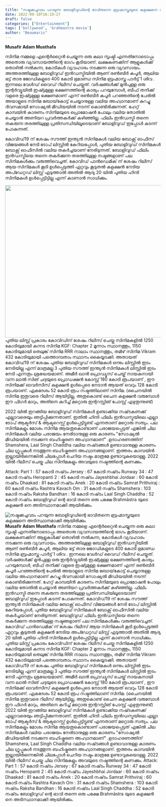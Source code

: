```yaml
---
title: "നഷ്ടക്കച്ചവടം പറയുന്ന ബോളിവുഡിന്റെ ഭാവിതന്നെ ബ്രഹ്മാസ്ത്രയുടെ കളക്ഷനെ അടിസ്ഥാനമാക്കി ആയിരിക്കും"
date: 2022-09-10T16:19:27
draft: false
categories: ["Entertainment"]
tags: ['bollywood', 'brahmastra movie']
author: "Beaumaris"
---
```


<span class=""><span class="rse6dlih"><b>Musafir Adam Musthafa</b></span></span><span class="cuenuc4f"><span class="rfd0zzc9 s8sjc6am hf30pyar lq84ybu9 ebnioo9u spvqvc9t"> </span></span>

സിനിമ നമ്മളെ എന്റെർറ്റൈൻ ചെയ്യുന്ന ഒരു കലാ സൃഷ്ടി എന്നതിനോടൊപ്പം അതൊരു വ്യവസായത്തിന്റെ ഭാഗം കൂടിയാണ്. ലക്ഷകണക്കിന് ആളുകൾക്ക് തൊഴിൽ നൽകുന്ന, കോടികൾ വ്യവഹാരം നടക്കുന്ന ഒരു വ്യവസായം. അത്തരത്തിലുള്ള ബോളിവുഡ് ഇൻഡസ്ട്രിയിൽ ആണ് രൺബീർ കപൂർ, ആലിയ ഭട്ട് താര ജോഡികളുടെ 400 കോടി ഭ്രമാണ്ഡ സിനിമ ബ്രഹ്മാസ്ത്ര പാർട്ട് 1 ശിവ . ഇന്നലെ വേൾഡ് വൈഡ് റിലീസ് ചെയ്തത്. വർഷങ്ങൾക്ക് മുൻപുള്ള ഒരു ഇന്റർവ്യൂയിൽ ഇഷ്ട്ടമുള്ള ഭക്ഷണത്തിന്റെ കാര്യം പറയുമ്പോൾ, ബീഫ് തനിക്ക് വളരെ ഇഷ്ട്ടമുള്ള ഭക്ഷണമാണ് എന്ന് രൺബീർ കപൂർ പറഞ്ഞതിന്റെ പേരിൽ അയാളുടെ സിനിമ ബോയ്‌കോട്ട് ചെയ്യാനുള്ള വലിയ അഹ്വാനമാണ് കുറച്ചു ദിവസമായി സോഷ്യൽ മീഡിയയിൽ നടന്ന് കൊണ്ടിരിക്കുന്നത്. ഹേറ്റ് കാമ്പയിൻ കാരണം സിനിമയുടെ പ്രൊമോഷൻ പോലും വലിയ തോതിൽ ചെയ്യാൻ അണിയറ പ്രവർത്തകർക്ക് കഴിഞ്ഞില്ല. ഫിലിം ഇൻഡസ്ട്രി തന്നെ തകരുന്ന തരത്തിലുള്ള പ്രതിസന്ധിയിലൂടെയാണ് ബോളിവുഡ് ഇപ്പോൾ കടന്ന് പോകുന്നത്.

കോവിഡ്19 ന് ശേഷം സൗത്ത് ഇന്ത്യൻ സിനിമകൾ വലിയ ബോക്സ് ഓഫീസ് വിജയങ്ങൾ നേടി ടോപ് ലിസ്റ്റിൽ കേറിയപ്പോൾ, പുതിയ ബോളിവുഡ് സിനിമകൾ ബോക്സ് ഓഫീസിൽ വലിയ തകർച്ചയാണ് നേരിടുന്നത്. ബോളിവുഡ്‌ ഫിലിം ഇൻഡസ്ട്രിയെ തന്നെ തകർക്കുന്ന തരത്തിലുള്ള നഷ്ടങ്ങളാണ് പല സിനിമകൾക്കും വരുത്തിവെച്ചത്. കോവിഡ് പാൻഡെമിക് ന് ശേഷം റിലീസ് ആയ സിനിമകൾ കൂടി ഉൾപ്പെടുത്തി ഏറ്റവും കൂടുതൽ കളക്ഷൻ നേടിയ അപ്ഡേറ്റഡ് ലിസ്റ്റ് എടുത്താൽ അതിൽ ആദ്യ 20 യിൽ പുതിയ ഹിന്ദി സിനിമകൾ ഉൾപ്പെട്ടിട്ടില്ല എന്ന് കാണാൻ സാധിക്കും.

<img class="wp-image-350229 aligncenter" src="https://cdn.boolokam.com/articles/2022/09/t3t3t-1-1-1.jpg" alt="" width="737" height="492" />പുതിയ ലിസ്റ്റ് പ്രകാരം കോവിഡിന് ശേഷം റിലീസ് ചെയ്ത സിനിമകളിൽ 1250 കോടിയുമായി കന്നട സിനിമ KGF: Chapter 2 മൂന്നാം സ്ഥാനത്തും, 1150 കോടിയുമായി തെലുങ്ക് സിനിമ RRR നാലാം സ്ഥാനത്തും, തമിഴ് സിനിമ Vikram 432 കോടിയുമായി പത്തൊമ്പതാം സ്ഥാനം കൈയ്യടക്കി. അതായത് കോവിഡ്19 ന് ശേഷം പുതിയ ബോളിവുഡ് സിനിമകൾ ഒന്നും ലിസ്റ്റിൽ ഇടം നേടിയില്ല എന്ന് മാത്രമല്ല 3 പുതിയ സൗത്ത് ഇന്ത്യൻ സിനിമകൾ ലിസ്റ്റിൽ ഇടം നേടി എന്നതും ശ്രദ്ധേയമാണ്.
അമീർ ഖാൻ പ്രൊഡ്യൂസ് ചെയ്ത് നായകനായി വന്ന ലാൽ സിങ് ചദ്ദയുടെ പ്രൊഡക്ഷൻ കോസ്റ്റ് 180 കോടി രൂപയാണ് , ഈ സിനിമക്ക് ഓവർസീസ് കളക്ഷൻ ഉൾപ്പെടെ നേടാൻ ആയത് വെറും 128 കോടി രൂപയാണ്. ഏകദേശം 52 കോടി രൂപ നഷ്ടത്തിലാണ്‌ സിനിമ. (ചൈനയിൽ സിനിമ ഇതുവരെ റിലീസ് ആയിട്ടില്ല, അതുകൊണ്ട് ചൈന കളക്ഷൻ വരുമ്പോൾ ഈ ഫിഗർ മാറും, അതിനെ കുറിച്ച് മറ്റൊരു ഇന്ററസ്റ്റിങ് പോസ്റ്റ് എഴുതുന്നുണ്ട്)

2022 യിൽ ഇറങ്ങിയ ബോളിവുഡ് സിനിമകൾ ഉണ്ടാക്കിയ നഷ്‌ടകണക്ക് എല്ലാവരെയും ഞട്ടിപ്പിക്കുന്നതാണ്. ഇതിൽ ഹിന്ദി ഫിലിം ഇൻഡസ്ട്രയിലെ എല്ലാ ടോപ് ആക്ടർസ് &amp; ആക്ടറെസ്സ് ഉൾപ്പെട്ടിട്ടുണ്ട് എന്നതാണ് മറ്റൊരു സത്യം. പല സിനിമകളും മോശം സിനിമ ആയതുകൊണ്ടാണ് പരാജയപ്പെട്ടത് എങ്കിൽ ചില സിനിമകൾ വലിയ പരാജയം നേരിടാനുള്ള ഒരു കാരണം "സോഷ്യൽ മീഡിയയിൽ നടക്കുന്ന ബഹിഷ്കരണ അഹ്വാനമാണ്" .ഉദാഹരണത്തിന് Shamshera, Laal Singh Chaddha വലിയ നഷ്‌ടങ്ങൾ ഉണ്ടാവാനുള്ള കാരണം ചില ഗ്രൂപ്പുകൾ നടത്തുന്ന ബഹിഷ്കരണ അഹ്വാനങ്ങളാണ്. ഇത്തരം കാമ്പയിൻ ഇല്ലായിരുന്നെങ്കിൽ ചിലപ്പോൾ ചെറിയ നഷ്ടം മാത്രമേ ഉണ്ടാവുകയൊള്ളു. 2022 യിൽ റിലീസ് ചെയ്ത ചില സിനിമകളും അവയുടെ നഷ്ടത്തിന്റെ കണക്കും.

Attack: Part 1 : 57 കോടി നഷ്‌ടം
Jersey : 67 കോടി നഷ്‌ടം
Runway 34 : 47 കോടി നഷ്‌ടം
Heropanti 2 : 45 കോടി നഷ്‌ടം
Jayeshbhai Jordaar : 60 കോടി നഷ്‌ടം
Dhaakad : 81 കോടി നഷ്‌ടം
Anek : 20 കോടി നഷ്‌ടം
Samrat Prithviraj : 60 കോടി നഷ്‌ടം
Rashtra Kavach Om : 31 കോടി നഷ്‌ടം
Shamshera : 103 കോടി നഷ്‌ടം
Raksha Bandhan : 16 കോടി നഷ്‌ടം
Laal Singh Chaddha : 52 കോടി നഷ്‌ടം
ബോളിവുഡ്‌ ന്റെ ഭാവി തന്നെ ഒരു പക്ഷേ Brahmāstra യുടെ കളക്ഷൻ നെ അടിസ്ഥാനമാക്കി ആയിരിക്കും.


![നഷ്ടക്കച്ചവടം പറയുന്ന ബോളിവുഡിന്റെ ഭാവിതന്നെ ബ്രഹ്മാസ്ത്രയുടെ കളക്ഷനെ അടിസ്ഥാനമാക്കി ആയിരിക്കും](https://cdn.boolokam.com/articles/2022/09/t3t3t-1-1-1.jpg)**Musafir Adam Musthafa** സിനിമ നമ്മളെ എന്റെർറ്റൈൻ ചെയ്യുന്ന ഒരു കലാ സൃഷ്ടി എന്നതിനോടൊപ്പം അതൊരു വ്യവസായത്തിന്റെ ഭാഗം കൂടിയാണ്. ലക്ഷകണക്കിന് ആളുകൾക്ക് തൊഴിൽ നൽകുന്ന, കോടികൾ വ്യവഹാരം നടക്കുന്ന ഒരു വ്യവസായം. അത്തരത്തിലുള്ള ബോളിവുഡ് ഇൻഡസ്ട്രിയിൽ ആണ് രൺബീർ കപൂർ, ആലിയ ഭട്ട് താര ജോഡികളുടെ 400 കോടി ഭ്രമാണ്ഡ സിനിമ ബ്രഹ്മാസ്ത്ര പാർട്ട് 1 ശിവ . ഇന്നലെ വേൾഡ് വൈഡ് റിലീസ് ചെയ്തത്. വർഷങ്ങൾക്ക് മുൻപുള്ള ഒരു ഇന്റർവ്യൂയിൽ ഇഷ്ട്ടമുള്ള ഭക്ഷണത്തിന്റെ കാര്യം പറയുമ്പോൾ, ബീഫ് തനിക്ക് വളരെ ഇഷ്ട്ടമുള്ള ഭക്ഷണമാണ് എന്ന് രൺബീർ കപൂർ പറഞ്ഞതിന്റെ പേരിൽ അയാളുടെ സിനിമ ബോയ്‌കോട്ട് ചെയ്യാനുള്ള വലിയ അഹ്വാനമാണ് കുറച്ചു ദിവസമായി സോഷ്യൽ മീഡിയയിൽ നടന്ന് കൊണ്ടിരിക്കുന്നത്. ഹേറ്റ് കാമ്പയിൻ കാരണം സിനിമയുടെ പ്രൊമോഷൻ പോലും വലിയ തോതിൽ ചെയ്യാൻ അണിയറ പ്രവർത്തകർക്ക് കഴിഞ്ഞില്ല. ഫിലിം ഇൻഡസ്ട്രി തന്നെ തകരുന്ന തരത്തിലുള്ള പ്രതിസന്ധിയിലൂടെയാണ് ബോളിവുഡ് ഇപ്പോൾ കടന്ന് പോകുന്നത്. കോവിഡ്19 ന് ശേഷം സൗത്ത് ഇന്ത്യൻ സിനിമകൾ വലിയ ബോക്സ് ഓഫീസ് വിജയങ്ങൾ നേടി ടോപ് ലിസ്റ്റിൽ കേറിയപ്പോൾ, പുതിയ ബോളിവുഡ് സിനിമകൾ ബോക്സ് ഓഫീസിൽ വലിയ തകർച്ചയാണ് നേരിടുന്നത്. ബോളിവുഡ്‌ ഫിലിം ഇൻഡസ്ട്രിയെ തന്നെ തകർക്കുന്ന തരത്തിലുള്ള നഷ്ടങ്ങളാണ് പല സിനിമകൾക്കും വരുത്തിവെച്ചത്. കോവിഡ് പാൻഡെമിക് ന് ശേഷം റിലീസ് ആയ സിനിമകൾ കൂടി ഉൾപ്പെടുത്തി ഏറ്റവും കൂടുതൽ കളക്ഷൻ നേടിയ അപ്ഡേറ്റഡ് ലിസ്റ്റ് എടുത്താൽ അതിൽ ആദ്യ 20 യിൽ പുതിയ ഹിന്ദി സിനിമകൾ ഉൾപ്പെട്ടിട്ടില്ല എന്ന് കാണാൻ സാധിക്കും. പുതിയ ലിസ്റ്റ് പ്രകാരം കോവിഡിന് ശേഷം റിലീസ് ചെയ്ത സിനിമകളിൽ 1250 കോടിയുമായി കന്നട സിനിമ KGF: Chapter 2 മൂന്നാം സ്ഥാനത്തും, 1150 കോടിയുമായി തെലുങ്ക് സിനിമ RRR നാലാം സ്ഥാനത്തും, തമിഴ് സിനിമ Vikram 432 കോടിയുമായി പത്തൊമ്പതാം സ്ഥാനം കൈയ്യടക്കി. അതായത് കോവിഡ്19 ന് ശേഷം പുതിയ ബോളിവുഡ് സിനിമകൾ ഒന്നും ലിസ്റ്റിൽ ഇടം നേടിയില്ല എന്ന് മാത്രമല്ല 3 പുതിയ സൗത്ത് ഇന്ത്യൻ സിനിമകൾ ലിസ്റ്റിൽ ഇടം നേടി എന്നതും ശ്രദ്ധേയമാണ്. അമീർ ഖാൻ പ്രൊഡ്യൂസ് ചെയ്ത് നായകനായി വന്ന ലാൽ സിങ് ചദ്ദയുടെ പ്രൊഡക്ഷൻ കോസ്റ്റ് 180 കോടി രൂപയാണ് , ഈ സിനിമക്ക് ഓവർസീസ് കളക്ഷൻ ഉൾപ്പെടെ നേടാൻ ആയത് വെറും 128 കോടി രൂപയാണ്. ഏകദേശം 52 കോടി രൂപ നഷ്ടത്തിലാണ്‌ സിനിമ. (ചൈനയിൽ സിനിമ ഇതുവരെ റിലീസ് ആയിട്ടില്ല, അതുകൊണ്ട് ചൈന കളക്ഷൻ വരുമ്പോൾ ഈ ഫിഗർ മാറും, അതിനെ കുറിച്ച് മറ്റൊരു ഇന്ററസ്റ്റിങ് പോസ്റ്റ് എഴുതുന്നുണ്ട്) 2022 യിൽ ഇറങ്ങിയ ബോളിവുഡ് സിനിമകൾ ഉണ്ടാക്കിയ നഷ്‌ടകണക്ക് എല്ലാവരെയും ഞട്ടിപ്പിക്കുന്നതാണ്. ഇതിൽ ഹിന്ദി ഫിലിം ഇൻഡസ്ട്രയിലെ എല്ലാ ടോപ് ആക്ടർസ് & ആക്ടറെസ്സ് ഉൾപ്പെട്ടിട്ടുണ്ട് എന്നതാണ് മറ്റൊരു സത്യം. പല സിനിമകളും മോശം സിനിമ ആയതുകൊണ്ടാണ് പരാജയപ്പെട്ടത് എങ്കിൽ ചില സിനിമകൾ വലിയ പരാജയം നേരിടാനുള്ള ഒരു കാരണം "സോഷ്യൽ മീഡിയയിൽ നടക്കുന്ന ബഹിഷ്കരണ അഹ്വാനമാണ്" .ഉദാഹരണത്തിന് Shamshera, Laal Singh Chaddha വലിയ നഷ്‌ടങ്ങൾ ഉണ്ടാവാനുള്ള കാരണം ചില ഗ്രൂപ്പുകൾ നടത്തുന്ന ബഹിഷ്കരണ അഹ്വാനങ്ങളാണ്. ഇത്തരം കാമ്പയിൻ ഇല്ലായിരുന്നെങ്കിൽ ചിലപ്പോൾ ചെറിയ നഷ്ടം മാത്രമേ ഉണ്ടാവുകയൊള്ളു. 2022 യിൽ റിലീസ് ചെയ്ത ചില സിനിമകളും അവയുടെ നഷ്ടത്തിന്റെ കണക്കും. Attack: Part 1 : 57 കോടി നഷ്‌ടം Jersey : 67 കോടി നഷ്‌ടം Runway 34 : 47 കോടി നഷ്‌ടം Heropanti 2 : 45 കോടി നഷ്‌ടം Jayeshbhai Jordaar : 60 കോടി നഷ്‌ടം Dhaakad : 81 കോടി നഷ്‌ടം Anek : 20 കോടി നഷ്‌ടം Samrat Prithviraj : 60 കോടി നഷ്‌ടം Rashtra Kavach Om : 31 കോടി നഷ്‌ടം Shamshera : 103 കോടി നഷ്‌ടം Raksha Bandhan : 16 കോടി നഷ്‌ടം Laal Singh Chaddha : 52 കോടി നഷ്‌ടം ബോളിവുഡ്‌ ന്റെ ഭാവി തന്നെ ഒരു പക്ഷേ Brahmāstra യുടെ കളക്ഷൻ നെ അടിസ്ഥാനമാക്കി ആയിരിക്കും.
